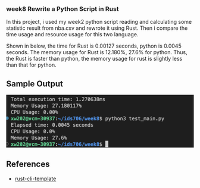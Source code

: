 ### week8 Rewrite a Python Script in Rust
In this project, i used my week2 python script reading and calculating some statistic result from nba.csv and rewrote it using Rust. Then i compare the time usage and resource usage for this two language. 

Shown in below, the time for Rust is 0.00127 seconds, python is 0.0045 seconds. The memory usage for Rust is 12.180%, 27.6% for python. Thus, the Rust is faster than python, the memory usage for rust is slightly less than that for python.

## Sample Output
![output](output.png)
## References

* [rust-cli-template](https://github.com/kbknapp/rust-cli-template)

